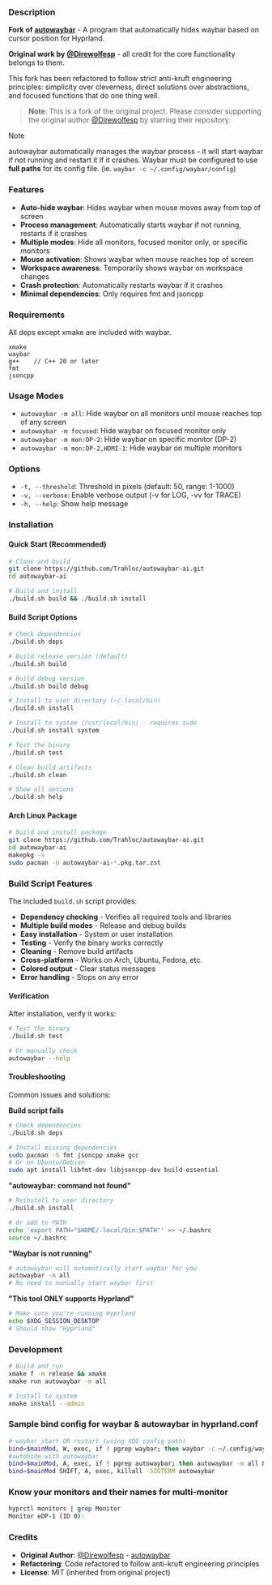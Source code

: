 ### Description
**Fork of [autowaybar](https://github.com/Direwolfesp/autowaybar)** - A program that automatically hides waybar based on cursor position for Hyprland.

**Original work by [@Direwolfesp](https://github.com/Direwolfesp)** - all credit for the core functionality belongs to them.

This fork has been refactored to follow strict anti-kruft engineering principles: simplicity over cleverness, direct solutions over abstractions, and focused functions that do one thing well.

> **Note**: This is a fork of the original project. Please consider supporting the original author [@Direwolfesp](https://github.com/Direwolfesp) by starring their repository.

> [!Note]
> autowaybar automatically manages the waybar process - it will start waybar if not running and restart it if it crashes. Waybar must be configured to use **full paths** for its config file. (ie. `waybar -c ~/.config/waybar/config`)

### Features
- **Auto-hide waybar**: Hides waybar when mouse moves away from top of screen
- **Process management**: Automatically starts waybar if not running, restarts if it crashes
- **Multiple modes**: Hide all monitors, focused monitor only, or specific monitors
- **Mouse activation**: Shows waybar when mouse reaches top of screen
- **Workspace awareness**: Temporarily shows waybar on workspace changes
- **Crash protection**: Automatically restarts waybar if it crashes
- **Minimal dependencies**: Only requires fmt and jsoncpp

### Requirements
All deps except xmake are included with waybar.
```
xmake
waybar
g++    // C++ 20 or later
fmt     
jsoncpp 
``` 


### Usage Modes
- `autowaybar -m all`: Hide waybar on all monitors until mouse reaches top of any screen
- `autowaybar -m focused`: Hide waybar on focused monitor only
- `autowaybar -m mon:DP-2`: Hide waybar on specific monitor (DP-2)
- `autowaybar -m mon:DP-2,HDMI-1`: Hide waybar on multiple monitors

### Options
- `-t, --threshold`: Threshold in pixels (default: 50, range: 1-1000)
- `-v, --verbose`: Enable verbose output (-v for LOG, -vv for TRACE)
- `-h, --help`: Show help message 

### Installation

#### **Quick Start (Recommended)**
```bash
# Clone and build
git clone https://github.com/Trahloc/autowaybar-ai.git
cd autowaybar-ai

# Build and install
./build.sh build && ./build.sh install
```

#### **Build Script Options**
```bash
# Check dependencies
./build.sh deps

# Build release version (default)
./build.sh build

# Build debug version
./build.sh build debug

# Install to user directory (~/.local/bin)
./build.sh install

# Install to system (/usr/local/bin) - requires sudo
./build.sh install system

# Test the binary
./build.sh test

# Clean build artifacts
./build.sh clean

# Show all options
./build.sh help
```

#### **Arch Linux Package**
```bash
# Build and install package
git clone https://github.com/Trahloc/autowaybar-ai.git
cd autowaybar-ai
makepkg -s
sudo pacman -U autowaybar-ai-*.pkg.tar.zst
```

### Build Script Features
The included `build.sh` script provides:
- **Dependency checking** - Verifies all required tools and libraries
- **Multiple build modes** - Release and debug builds
- **Easy installation** - System or user installation
- **Testing** - Verify the binary works correctly
- **Cleaning** - Remove build artifacts
- **Cross-platform** - Works on Arch, Ubuntu, Fedora, etc.
- **Colored output** - Clear status messages
- **Error handling** - Stops on any error

#### **Verification**
After installation, verify it works:
```bash
# Test the binary
./build.sh test

# Or manually check
autowaybar --help
```

#### **Troubleshooting**
Common issues and solutions:

**Build script fails**
```bash
# Check dependencies
./build.sh deps

# Install missing dependencies
sudo pacman -S fmt jsoncpp xmake gcc
# Or on Ubuntu/Debian
sudo apt install libfmt-dev libjsoncpp-dev build-essential
```

**"autowaybar: command not found"**
```bash
# Reinstall to user directory
./build.sh install

# Or add to PATH
echo 'export PATH="$HOME/.local/bin:$PATH"' >> ~/.bashrc
source ~/.bashrc
```

**"Waybar is not running"**
```bash
# autowaybar will automatically start waybar for you
autowaybar -m all
# No need to manually start waybar first
```

**"This tool ONLY supports Hyprland"**
```bash
# Make sure you're running Hyprland
echo $XDG_SESSION_DESKTOP
# Should show "Hyprland"
```

### Development
```bash
# Build and run
xmake f -m release && xmake
xmake run autowaybar -m all

# Install to system
xmake install --admin
```
### Sample bind config for waybar & autowaybar in hyprland.conf
```bash
# waybar start OR restart (using XDG config path)
bind=$mainMod, W, exec, if ! pgrep waybar; then waybar -c ~/.config/waybar/config & else killall -SIGUSR2 waybar & fi
#autohide with autowaybar
bind=$mainMod, A, exec, if ! pgrep autowaybar; then autowaybar -m all & fi
bind=$mainMod SHIFT, A, exec, killall -SIGTERM autowaybar
```
### Know your monitors and their names for multi-monitor
```bash
hyprctl monitors | grep Monitor
Monitor eDP-1 (ID 0):
```

### Credits
- **Original Author**: [@Direwolfesp](https://github.com/Direwolfesp) - [autowaybar](https://github.com/Direwolfesp/autowaybar)
- **Refactoring**: Code refactored to follow anti-kruft engineering principles
- **License**: MIT (inherited from original project)
